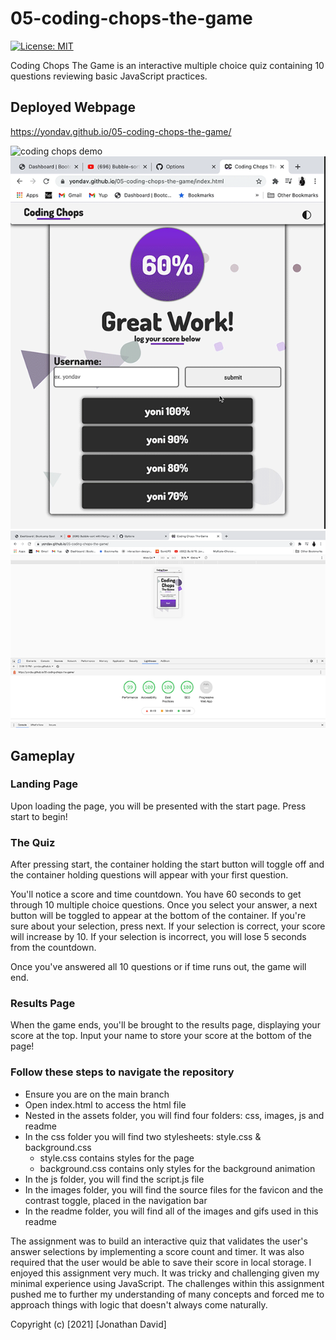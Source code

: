 # 05-coding-chops-the-game

[![License: MIT](https://img.shields.io/badge/License-MIT-yellow.svg)](https://opensource.org/licenses/MIT)

Coding Chops The Game is an interactive multiple choice quiz containing 10 questions reviewing basic JavaScript practices.

## Deployed Webpage
https://yondav.github.io/05-coding-chops-the-game/

![coding chops demo](./assets/readme/start-questions.gif)
![coding chops demo](./assets/readme/results-high-score.gif)
![lighthouse report](./assets/readme/lighthouse-report.png)

## Gameplay

### Landing Page
Upon loading the page, you will be presented with the start page. Press start to begin!

### The Quiz
After pressing start, the container holding the start button will toggle off and the container holding questions will appear with your first question.

You'll notice a score and time countdown. You have 60 seconds to get through 10 multiple choice questions. Once you select your answer, a next button will be toggled to appear at the bottom of the container. If you're sure about your selection, press next. If your selection is correct, your score will increase by 10. If your selection is incorrect, you will lose 5 seconds from the countdown.

Once you've answered all 10 questions or if time runs out, the game will end.

### Results Page
When the game ends, you'll be brought to the results page, displaying your score at the top. Input your name to store your score at the bottom of the page!

### Follow these steps to navigate the repository
- Ensure you are on the main branch
- Open index.html to access the html file
- Nested in the assets folder, you will find four folders: css, images, js and readme
- In the css folder you will find two stylesheets: style.css & background.css
    - style.css contains styles for the page
    - background.css contains only styles for the background animation
- In the js folder, you will find the script.js file
- In the images folder, you will find the source files for the favicon and the contrast toggle, placed in the navigation bar
- In the readme folder, you will find all of the images and gifs used in this readme

The assignment was to build an interactive quiz that validates the user's answer selections by implementing a score count and timer. It was also required that the user would be able to save their score in local storage. I enjoyed this assignment very much. It was tricky and challenging given my minimal experience using JavaScript. The challenges within this assignment pushed me to further my understanding of many concepts and forced me to approach things with logic that doesn't always come naturally.

Copyright (c) [2021] [Jonathan David]
